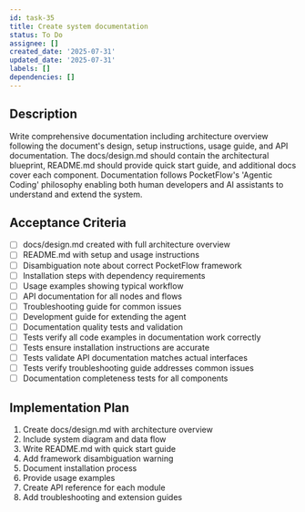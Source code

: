 ```yaml
---
id: task-35
title: Create system documentation
status: To Do
assignee: []
created_date: '2025-07-31'
updated_date: '2025-07-31'
labels: []
dependencies: []
---
```


## Description

Write comprehensive documentation including architecture overview following the document's design, setup instructions, usage guide, and API documentation. The docs/design.md should contain the architectural blueprint, README.md should provide quick start guide, and additional docs cover each component. Documentation follows PocketFlow's 'Agentic Coding' philosophy enabling both human developers and AI assistants to understand and extend the system.

## Acceptance Criteria

- [ ] docs/design.md created with full architecture overview
- [ ] README.md with setup and usage instructions
- [ ] Disambiguation note about correct PocketFlow framework
- [ ] Installation steps with dependency requirements
- [ ] Usage examples showing typical workflow
- [ ] API documentation for all nodes and flows
- [ ] Troubleshooting guide for common issues
- [ ] Development guide for extending the agent
- [ ] Documentation quality tests and validation
- [ ] Tests verify all code examples in documentation work correctly
- [ ] Tests ensure installation instructions are accurate
- [ ] Tests validate API documentation matches actual interfaces
- [ ] Tests verify troubleshooting guide addresses common issues
- [ ] Documentation completeness tests for all components

## Implementation Plan

1. Create docs/design.md with architecture overview
2. Include system diagram and data flow
3. Write README.md with quick start guide
4. Add framework disambiguation warning
5. Document installation process
6. Provide usage examples
7. Create API reference for each module
8. Add troubleshooting and extension guides
